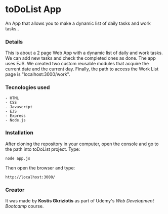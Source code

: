 # toDoList App
An App that allows you to make a dynamic list of daily tasks and work tasks..

### Details
This is about a 2 page Web App with a dynamic list of daily and work tasks. We can add new tasks and check the completed ones as done. The app uses EJS. We created two custom reusable modules that acquire the current date and the current day. Finally, the path to access the Work List page is "localhost:3000/work".


### Tecnologies used
```
- HTML
- CSS
- Javascript
- EJS
- Express
- Node.js
```

### Installation
After cloning the repository in your computer, open the console and go to the path into toDoList project. Type:
```
node app.js
```
Then open the browser and type:
```
http://localhost:3000/
```


### Creator
It was made by **Kostis Gkriziotis** as part of Udemy's *Web Development Bootcamp* course.